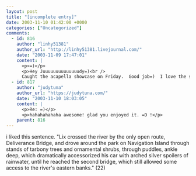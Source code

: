 ```yaml
---
layout: post
title: "[incomplete entry]"
date: 2003-11-10 01:42:00 +0000
categories: ["Uncategorized"]
comments:
  - id: 816
    author: "linhy51381"
    author_url: "http://linhy51381.livejournal.com/"
    date: "2003-11-09 17:47:01"
    content: |
      <p>=)</p>
      <p>Hey Juuuuuuuuuuuuuudy=)<br />
      Caught the acapella showcase on Friday.  Good job=)  I love the striptease.  Har har=)  </p>
  - id: 817
    author: "judytuna"
    author_url: "https://judytuna.com/"
    date: "2003-11-10 18:03:05"
    content: |
      <p>Re: =)</p>
      <p>hahahahahaha awesome! glad you enjoyed it. =D !</p>
    parent: 816
---
```


i liked this sentence. "Lix crossed the river by the only open route, Deliverance Bridge, and drove around the park on Navigation Island through stands of tarbony trees and ornamental shrubs, through puddles, ankle deep, which dramatically accessorized his car with arched silver spoilers of rainwater, until he reached the second bridge, which still allowed some access to the river's eastern banks." (22)